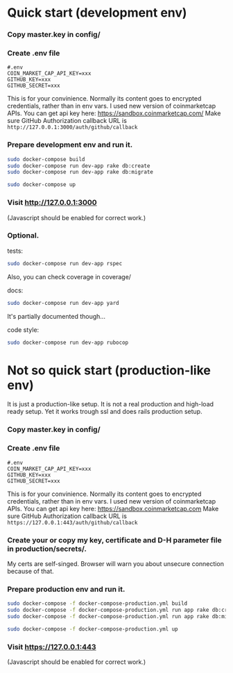 # Quick start (development env)

### Copy master.key in config/


### Create .env file

```
#.env
COIN_MARKET_CAP_API_KEY=xxx
GITHUB_KEY=xxx
GITHUB_SECRET=xxx
```

This is for your convinience.
Normally its content goes to encrypted credentials, rather than in env vars.
I used new version of coinmarketcap APIs. You can get api key here: <https://sandbox.coinmarketcap.com/>
Make sure GitHub Authorization callback URL is ```http://127.0.0.1:3000/auth/github/callback```

### Prepare development env and run it.

```bash
sudo docker-compose build
sudo docker-compose run dev-app rake db:create
sudo docker-compose run dev-app rake db:migrate

sudo docker-compose up
```


### Visit <http://127.0.0.1:3000>
(Javascript should be enabled for correct work.)


### Optional.

tests:

```bash
sudo docker-compose run dev-app rspec
```
Also, you can check coverage in coverage/

docs:

```bash
sudo docker-compose run dev-app yard
```

It's partially documented though...

code style:

```bash
sudo docker-compose run dev-app rubocop
```


# Not so quick start (production-like env)

It is just a production-like setup.
It is not a real production and high-load ready setup.
Yet it works trough ssl and does rails production setup.


### Copy master.key in config/


### Create .env file

```
#.env
COIN_MARKET_CAP_API_KEY=xxx
GITHUB_KEY=xxx
GITHUB_SECRET=xxx
```

This is for your convinience.
Normally its content goes to encrypted credentials, rather than in env vars.
I used new version of coinmarketcap APIs. You can get api key here: <https://sandbox.coinmarketcap.com>
Make sure GitHub Authorization callback URL is ```https://127.0.0.1:443/auth/github/callback```


### Create your or copy my key, certificate and D-H parameter file in production/secrets/.
My certs are self-singed. Browser will warn you about unsecure connection because of that.


### Prepare production env and run it.

```bash
sudo docker-compose -f docker-compose-production.yml build
sudo docker-compose -f docker-compose-production.yml run app rake db:create
sudo docker-compose -f docker-compose-production.yml run app rake db:migrate

sudo docker-compose -f docker-compose-production.yml up
```


### Visit <https://127.0.0.1:443>
(Javascript should be enabled for correct work.)


